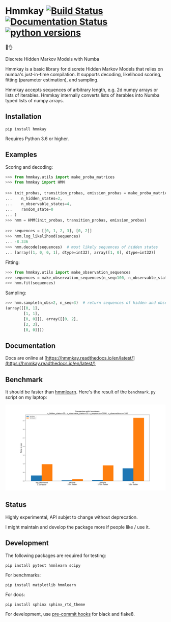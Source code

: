 # Hmmkay [![Build Status](https://travis-ci.org/NicolasHug/hmmkay.svg?branch=master)](https://travis-ci.org/NicolasHug/hmmkay) [![Documentation Status](https://readthedocs.org/projects/hmmkay/badge/?version=latest)](https://hmmkay.readthedocs.io/en/latest/?badge=latest) [![python versions](https://img.shields.io/badge/python-3.6+-blue.svg)](https://github.com/NicolasHug/hmmkay)

🤔👌

Discrete Hidden Markov Models with Numba


Hmmkay is a basic library for discrete Hidden Markov Models that relies on
numba's just-in-time compilation. It supports decoding, likelihood scoring,
fitting (parameter estimation), and sampling.

Hmmkay accepts sequences of arbitrary length, e.g. 2d numpy arrays or lists
of iterables. Hmmkay internally converts lists of iterables into Numba typed
lists of numpy arrays.

## Installation

    pip install hmmkay

Requires Python 3.6 or higher.

## Examples

Scoring and decoding:

```py
>>> from hmmkay.utils import make_proba_matrices
>>> from hmmkay import HMM

>>> init_probas, transition_probas, emission_probas = make_proba_matrices(
...    n_hidden_states=2,
...    n_observable_states=4,
...    random_state=0
... )
>>> hmm = HMM(init_probas, transition_probas, emission_probas)

>>> sequences = [[0, 1, 2, 3], [0, 2]]
>>> hmm.log_likelihood(sequences)
... -8.336
>>> hmm.decode(sequences)  # most likely sequences of hidden states
... [array([1, 0, 0, 1], dtype=int32), array([1, 0], dtype=int32)]
```

Fitting:

```py
>>> from hmmkay.utils import make_observation_sequences
>>> sequences = make_observation_sequences(n_seq=100, n_observable_states=4, random_state=0)
>>> hmm.fit(sequences)
```

Sampling:

```py
>>> hmm.sample(n_obs=2, n_seq=3)  # return sequences of hidden and observable states
(array([[0, 1],
        [1, 1],
        [0, 0]]), array([[0, 2],
        [2, 3],
        [0, 0]]))
```

## Documentation

Docs are online at
[https://hmmkay.readthedocs.io/en/latest/](https://hmmkay.readthedocs.io/en/latest/)

## Benchmark

It should be faster than [hmmlearn](https://hmmlearn.readthedocs.io/en/latest/). Here's the result of the `benchmark.py` script on my laptop:

[![bench](bench_results.png)](https://github.com/NicolasHug/hmmkay) 

## Status

Highly experimental, API subjet to change without deprecation.

I might maintain and develop the package more if people like / use it.

## Development

The following packages are required for testing:

    pip install pytest hmmlearn scipy

For benchmarks:

    pip install matplotlib hmmlearn

For docs:

    pip install sphinx sphinx_rtd_theme


For development, use [pre-commit
hooks](https://ljvmiranda921.github.io/notebook/2018/06/21/precommits-using-black-and-flake8/)
for black and flake8.
